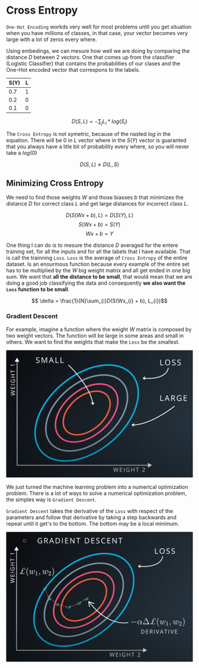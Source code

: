 # Cross Entropy

`One-Hot Encoding` workds very well for most problems until you get situation when you have millions of classes, in that case, your vector becomes very large with a lot of zeros every where.

Using embedings, we can mesure how well we are doing by comparing the distance $D$ between 2 vectors. One that comes up from the classifier (Logistic Classifier) that contains the probabilities of our clases and the One-Hot encoded vector that correspons to the labels.

|S(Y)|L|
|---|---|
|0.7|1|
|0.2|0|
|0.1|0|

$$ D(S,L) = -\sum_{j}L_{i}*log(S_{i}) $$

The `Cross Entropy` is not symetric, because of the nasted $log$ in the equation. There will be 0 in $L$ vector where in the $S(Y)$ vector is guaranted that you always have a litle bit of probability every where, so you will never take a $log(0)$

$$ D(S,L) \neq D(L,S) $$ 

## Minimizing Cross Entropy

We need to find those weights $W$ and those biasses $b$ that minimizes the distance $D$ for correct class $L$ and get large distances for incorrect class $L$. 

$$ D(S(Wx + b),L) = D(S(Y), L) $$ 
$$ S(Wx + b) = S(Y) $$ 
$$ Wx + b = Y $$ 

One thing I can do is to mesure the distance $D$ averaged for the entere training set, for all the inputs and for all the labels that I have available. That is call the trainning `Loss`. `Loss` is the average of `Cross Entropy` of the entire dataset. Is an enourmous function because every example of the entire set has to be multiplied by the $W$ big weight matrix and all get ended in one big sum. We want that **all the distance to be small**, that would mean that we are doing a good job classifying the data and consequently **we also want the `Loss` function to be small**.

$$ \delta = \frac{1}{N}\sum_{i}D(S(Wx_{i} + b), L_{i})$$

### Gradient Descent

For example, imagine a function where the weight $W$ matrix is composed by two weight vectors. The function will be large in some areas and small in others. We want to find the weights that make the `Loss` be the smallest.


![Udacity](../Img/weights-small-large-loss.png)

We just turned the machine learning problem into a numerical optimization problem. There is a lot of ways to solve a numerical optimization problem, the simples way is `Gradient Descent`.

`Gradient Descent` takes the derivative of the `Loss` with respect of the parameters and follow that derivative by taking a step backwards and repeat until it get's to the bottom. The bottom may be a local minimum.

![Udacity](../Img/loss-gradient-descent.png)
